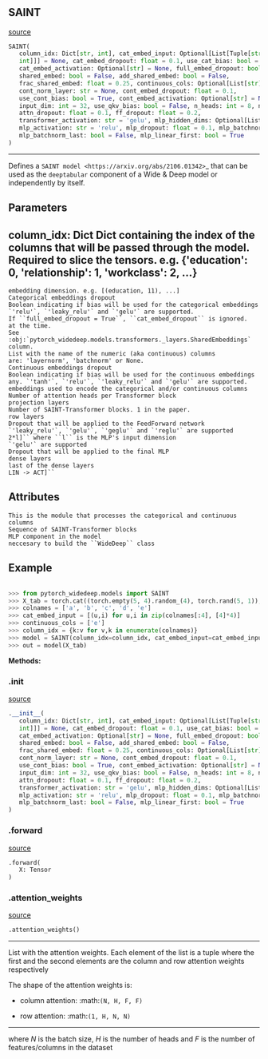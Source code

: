 #


## SAINT
[source](https://github.com/jrzaurin/pytorch-widedeep/blob/master/pytorch_widedeep/models/tabular/transformers/saint.py/#L11)
```python 
SAINT(
   column_idx: Dict[str, int], cat_embed_input: Optional[List[Tuple[str,
   int]]] = None, cat_embed_dropout: float = 0.1, use_cat_bias: bool = False,
   cat_embed_activation: Optional[str] = None, full_embed_dropout: bool = False,
   shared_embed: bool = False, add_shared_embed: bool = False,
   frac_shared_embed: float = 0.25, continuous_cols: Optional[List[str]] = None,
   cont_norm_layer: str = None, cont_embed_dropout: float = 0.1,
   use_cont_bias: bool = True, cont_embed_activation: Optional[str] = None,
   input_dim: int = 32, use_qkv_bias: bool = False, n_heads: int = 8, n_blocks: int = 2,
   attn_dropout: float = 0.1, ff_dropout: float = 0.2,
   transformer_activation: str = 'gelu', mlp_hidden_dims: Optional[List[int]] = None,
   mlp_activation: str = 'relu', mlp_dropout: float = 0.1, mlp_batchnorm: bool = False,
   mlp_batchnorm_last: bool = False, mlp_linear_first: bool = True
)
```


---
Defines a `SAINT model <https://arxiv.org/abs/2106.01342>`_ that
can be used as the ``deeptabular`` component of a Wide & Deep model or
independently by itself.


Parameters
----------
column_idx: Dict
Dict containing the index of the columns that will be passed through
the model. Required to slice the tensors. e.g.
{'education': 0, 'relationship': 1, 'workclass': 2, ...}
---
    embedding dimension. e.g. [(education, 11), ...]
    Categorical embeddings dropout
    Boolean indicating if bias will be used for the categorical embeddings
    `'relu'`, `'leaky_relu'` and `'gelu'` are supported.
    If ``full_embed_dropout = True``, ``cat_embed_dropout`` is ignored.
    at the time.
    See :obj:`pytorch_widedeep.models.transformers._layers.SharedEmbeddings`
    column.
    List with the name of the numeric (aka continuous) columns
    are: 'layernorm', 'batchnorm' or None.
    Continuous embeddings dropout
    Boolean indicating if bias will be used for the continuous embeddings
    any. `'tanh'`, `'relu'`, `'leaky_relu'` and `'gelu'` are supported.
    embeddings used to encode the categorical and/or continuous columns
    Number of attention heads per Transformer block
    projection layers
    Number of SAINT-Transformer blocks. 1 in the paper.
    row layers
    Dropout that will be applied to the FeedForward network
    `'leaky_relu'`, `'gelu'`, `'geglu'` and `'reglu'` are supported
    2*l]`` where ``l`` is the MLP's input dimension
    `'gelu'` are supported
    Dropout that will be applied to the final MLP
    dense layers
    last of the dense layers
    LIN -> ACT]``

Attributes
----------
    This is the module that processes the categorical and continuous columns
    Sequence of SAINT-Transformer blocks
    MLP component in the model
    neccesary to build the ``WideDeep`` class

Example
--------

```python

>>> from pytorch_widedeep.models import SAINT
>>> X_tab = torch.cat((torch.empty(5, 4).random_(4), torch.rand(5, 1)), axis=1)
>>> colnames = ['a', 'b', 'c', 'd', 'e']
>>> cat_embed_input = [(u,i) for u,i in zip(colnames[:4], [4]*4)]
>>> continuous_cols = ['e']
>>> column_idx = {k:v for v,k in enumerate(colnames)}
>>> model = SAINT(column_idx=column_idx, cat_embed_input=cat_embed_input, continuous_cols=continuous_cols)
>>> out = model(X_tab)
```


**Methods:**


### .__init__
[source](https://github.com/jrzaurin/pytorch-widedeep/blob/master/pytorch_widedeep/models/tabular/transformers/saint.py/#L128)
```python
.__init__(
   column_idx: Dict[str, int], cat_embed_input: Optional[List[Tuple[str,
   int]]] = None, cat_embed_dropout: float = 0.1, use_cat_bias: bool = False,
   cat_embed_activation: Optional[str] = None, full_embed_dropout: bool = False,
   shared_embed: bool = False, add_shared_embed: bool = False,
   frac_shared_embed: float = 0.25, continuous_cols: Optional[List[str]] = None,
   cont_norm_layer: str = None, cont_embed_dropout: float = 0.1,
   use_cont_bias: bool = True, cont_embed_activation: Optional[str] = None,
   input_dim: int = 32, use_qkv_bias: bool = False, n_heads: int = 8, n_blocks: int = 2,
   attn_dropout: float = 0.1, ff_dropout: float = 0.2,
   transformer_activation: str = 'gelu', mlp_hidden_dims: Optional[List[int]] = None,
   mlp_activation: str = 'relu', mlp_dropout: float = 0.1, mlp_batchnorm: bool = False,
   mlp_batchnorm_last: bool = False, mlp_linear_first: bool = True
)
```


### .forward
[source](https://github.com/jrzaurin/pytorch-widedeep/blob/master/pytorch_widedeep/models/tabular/transformers/saint.py/#L253)
```python
.forward(
   X: Tensor
)
```


### .attention_weights
[source](https://github.com/jrzaurin/pytorch-widedeep/blob/master/pytorch_widedeep/models/tabular/transformers/saint.py/#L263)
```python
.attention_weights()
```

---
List with the attention weights. Each element of the list is a tuple
where the first and the second elements are the column and row
attention weights respectively

The shape of the attention weights is:

- column attention: :math:`(N, H, F, F)`

- row attention: :math:`(1, H, N, N)`

---
where *N* is the batch size, *H* is the number of heads and *F* is the
number of features/columns in the dataset
